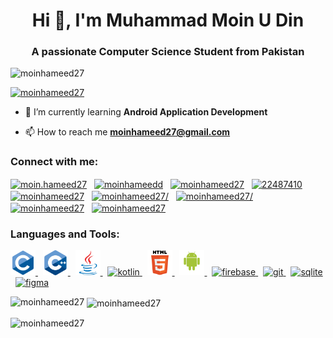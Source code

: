 <h1 align="center">Hi 👋, I'm Muhammad Moin U Din</h1>
<h3 align="center">A passionate Computer Science Student from Pakistan</h3>

<p align="left"> <img src="https://komarev.com/ghpvc/?username=moinhameed27&label=Profile%20views&color=0e75b6&style=flat" alt="moinhameed27" /> </p>

<p align="left"> <a href="https://github.com/ryo-ma/github-profile-trophy"><img src="https://github-profile-trophy.vercel.app/?username=moinhameed27" alt="moinhameed27" /></a> </p>

- 🌱 I’m currently learning **Android Application Development**

- 📫 How to reach me **moinhameed27@gmail.com**

<h3 align="left">Connect with me:</h3>
<p align="left">
<a href="https://fb.com/moin.hameed27" target="blank"><img align="center" src="https://raw.githubusercontent.com/rahuldkjain/github-profile-readme-generator/master/src/images/icons/Social/facebook.svg" alt="moin.hameed27" height="30" width="40" /></a> &nbsp;
<a href="https://instagram.com/moinhameedd" target="blank"><img align="center" src="https://raw.githubusercontent.com/rahuldkjain/github-profile-readme-generator/master/src/images/icons/Social/instagram.svg" alt="moinhameedd" height="30" width="40" /></a> &nbsp;
<a href="https://twitter.com/moinhameed27" target="blank"><img align="center" src="https://raw.githubusercontent.com/rahuldkjain/github-profile-readme-generator/master/src/images/icons/Social/twitter.svg" alt="moinhameed27" height="30" width="40" /></a> &nbsp;
<a href="https://stackoverflow.com/users/22487410" target="blank"><img align="center" src="https://raw.githubusercontent.com/rahuldkjain/github-profile-readme-generator/master/src/images/icons/Social/stack-overflow.svg" alt="22487410" height="30" width="40" /></a> &nbsp;
<a href="https://linkedin.com/in/moinhameed27" target="blank"><img align="center" src="https://raw.githubusercontent.com/rahuldkjain/github-profile-readme-generator/master/src/images/icons/Social/linked-in-alt.svg" alt="moinhameed27" height="30" width="40" /></a> &nbsp;
<a href="https://www.leetcode.com/moinhameed27/" target="blank"><img align="center" src="https://raw.githubusercontent.com/rahuldkjain/github-profile-readme-generator/master/src/images/icons/Social/leet-code.svg" alt="moinhameed27/" height="30" width="40" /></a> &nbsp;
<a href="https://auth.geeksforgeeks.org/user/moinhameed27/" target="blank"><img align="center" src="https://raw.githubusercontent.com/rahuldkjain/github-profile-readme-generator/master/src/images/icons/Social/geeks-for-geeks.svg" alt="moinhameed27/" height="30" width="40" /></a> &nbsp;
<a href="https://codeforces.com/profile/moinhameed27" target="blank"><img align="center" src="https://raw.githubusercontent.com/rahuldkjain/github-profile-readme-generator/master/src/images/icons/Social/codeforces.svg" alt="moinhameed27" height="30" width="40" /></a> &nbsp;
<a href="https://www.hackerrank.com/moinhameed27" target="blank"><img align="center" src="https://raw.githubusercontent.com/rahuldkjain/github-profile-readme-generator/master/src/images/icons/Social/hackerrank.svg" alt="moinhameed27" height="30" width="40" /></a>
</p>

<h3 align="left">Languages and Tools:</h3>
<p align="left"> 
<a href="https://www.cprogramming.com/" target="_blank" rel="noreferrer"> <img src="https://raw.githubusercontent.com/devicons/devicon/master/icons/c/c-original.svg" alt="c" width="40" height="40"/> </a> &nbsp;
<a href="https://www.w3schools.com/cpp/" target="_blank" rel="noreferrer"> <img src="https://raw.githubusercontent.com/devicons/devicon/master/icons/cplusplus/cplusplus-original.svg" alt="cplusplus" width="40" height="40"/> </a> &nbsp;
<a href="https://www.java.com" target="_blank" rel="noreferrer"> <img src="https://raw.githubusercontent.com/devicons/devicon/master/icons/java/java-original.svg" alt="java" width="40" height="40"/> </a> &nbsp;
<a href="https://kotlinlang.org" target="_blank" rel="noreferrer"> <img src="https://www.vectorlogo.zone/logos/kotlinlang/kotlinlang-icon.svg" alt="kotlin" width="40" height="40"/> </a> &nbsp;
<a href="https://www.w3.org/html/" target="_blank" rel="noreferrer"> <img src="https://raw.githubusercontent.com/devicons/devicon/master/icons/html5/html5-original-wordmark.svg" alt="html5" width="40" height="40"/> </a> &nbsp;
<a href="https://developer.android.com" target="_blank" rel="noreferrer"> <img src="https://raw.githubusercontent.com/devicons/devicon/master/icons/android/android-original-wordmark.svg" alt="android" width="40" height="40"/> </a> &nbsp;
<a href="https://firebase.google.com/" target="_blank" rel="noreferrer"> <img src="https://www.vectorlogo.zone/logos/firebase/firebase-icon.svg" alt="firebase" width="40" height="40"/> </a> &nbsp;
<a href="https://git-scm.com/" target="_blank" rel="noreferrer"> <img src="https://www.vectorlogo.zone/logos/git-scm/git-scm-icon.svg" alt="git" width="40" height="40"/> </a> &nbsp;
<a href="https://www.sqlite.org/" target="_blank" rel="noreferrer"> <img src="https://www.vectorlogo.zone/logos/sqlite/sqlite-icon.svg" alt="sqlite" width="40" height="40"/> </a> &nbsp;
<a href="https://www.figma.com/" target="_blank" rel="noreferrer"> <img src="https://www.vectorlogo.zone/logos/figma/figma-icon.svg" alt="figma" width="40" height="40"/> </a>  </p>

<p><img align="left" src="https://github-readme-stats.vercel.app/api/top-langs?username=moinhameed27&show_icons=true&locale=en&layout=compact" alt="moinhameed27" /></p>

<p>&nbsp;<img align="center" src="https://github-readme-stats.vercel.app/api?username=moinhameed27&show_icons=true&locale=en" alt="moinhameed27" /></p>

<p><img align="center" src="https://github-readme-streak-stats.herokuapp.com/?user=moinhameed27&" alt="moinhameed27" /></p>
